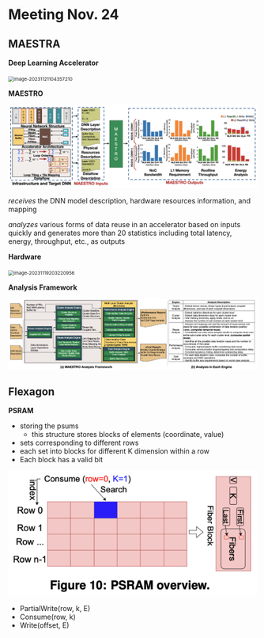 # Meeting Nov. 24



## MAESTRA

**Deep Learning Accelerator**

<img src="../assets/images/image-20231121104357210.png" alt="image-20231121104357210" style="zoom:67%;" />

**MAESTRO**

![image-20231119202029918](../assets/images/image-20231119202029918.png)

*receives* the DNN model description, hardware resources information, and mapping

*analyzes* various forms of data reuse in an accelerator based on inputs quickly and generates more than 20 statistics including total latency, energy, throughput, etc., as outputs

**Hardware**

<img src="../assets/images/image-20231119203220956.png" alt="image-20231119203220956" style="zoom:67%;" />

**Analysis Framework**

![image-20231121153652729](../assets/images/image-20231121153652729.png)



## Flexagon

**PSRAM**

* storing the psums
  * this structure stores blocks of elements (coordinate, value)
* sets corresponding to different rows
* each set into blocks for different K dimension within a row
* Each block has a valid bit

![image-20231123152925766](../assets/images/image-20231123152925766.png)

* PartialWrite(row, k, E)
* Consume(row, k)
* Write(offset, E)